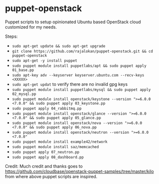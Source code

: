 # puppet-openstack
Puppet scripts to setup opinionated Ubuntu based OpenStack cloud customized for my needs. 

Steps:
* `sudo apt-get update && sudo apt-get upgrade`
* `git clone https://github.com/rajalokan/puppet-openstack.git && cd puppet-openstack`
* `sudo apt-get -y install puppet`
* `sudo puppet module install puppetlabs/apt && sudo puppet apply 01_base.pp`
* `sudo apt-key adv --keyserver keyserver.ubuntu.com --recv-keys <XXXXX>`
* `sudo apt-get updat` to verify there are no invalid gpg keys
* `sudo puppet module install puppetlabs/mysql && sudo puppet apply 02_mysql.pp`
* `sudo puppet module install openstack/keystone --version ">=6.0.0 <7.0.0" && sudo puppet apply 03_keystone.pp`
* `sudo puppet apply 04_rabbitmq.pp`
* `sudo puppet module install openstack/glance --version ">=6.0.0 <7.0.0" && sudo puppet apply 05_glance.pp`
* `sudo puppet module install openstack/nova --version ">=6.0.0 <7.0.0" && sudo puppet apply 06_nova.pp`
* `sudo puppet module install openstack/neutron --version ">=6.0.0 <7.0.0"`
* `sudo puppet module install example42/network`
* `sudo puppet module install saz/memcached`
* `sudo puppet apply 07_neutron.pp`
* `sudo puppet apply 08_dashboard.pp`

Credit: Much credit and thanks goes to https://github.com/cloudbase/openstack-puppet-samples/tree/master/kilo from where above puppet scripts are inspired. 

